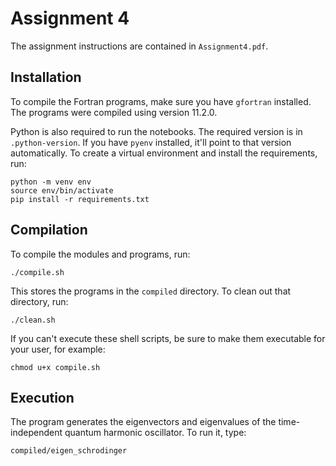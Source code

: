 # Assignment 4

The assignment instructions are contained in `Assignment4.pdf`.

## Installation

To compile the Fortran programs, make sure you have `gfortran` installed. The programs were compiled using version 11.2.0.

Python is also required to run the notebooks. The required version is in `.python-version`. If you have `pyenv`
installed, it'll point to that version automatically. To create a virtual environment and install the requirements, run:

```
python -m venv env
source env/bin/activate
pip install -r requirements.txt
```

## Compilation

To compile the modules and programs, run:

```
./compile.sh
```

This stores the programs in the `compiled` directory. To clean out that directory, run:

```
./clean.sh
```

If you can't execute these shell scripts, be sure to make them executable for your user, for example:

```
chmod u+x compile.sh
```

## Execution

The program generates the eigenvectors and eigenvalues of the time-independent quantum harmonic oscillator. To run it,
type:

```
compiled/eigen_schrodinger
```
